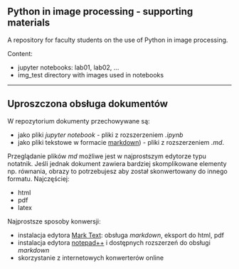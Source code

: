 ## Python in image processing - supporting materials

A repository for faculty students on the use of Python in image processing.

Content:
  - jupyter notebooks: lab01, lab02, ...
  - img_test directory with images used in notebooks

---

## Uproszczona obsługa dokumentów

W repozytorium dokumenty przechowywane są:

  - jako pliki *jupyter notebook* - pliki z rozszerzeniem *.ipynb*
  - jako pliki tekstowe w formacie [markdown](https://www.markdownguide.org/)) - pliki z rozszerzeniem *.md*. 

Przeglądanie plików *md* możliwe jest w najprostszym edytorze typu notatnik. Jeśli jednak dokument zawiera bardziej skomplikowane elementy np. równania, obrazy to potrzebujesz aby został skonwertowany do innego formatu. Najczęściej:
  - html
  - pdf
  - latex

Najprostsze sposoby konwersji:

  - instalacja edytora [Mark Text](https://github.com/marktext/marktext): obsługa *markdown*, eksport do html, pdf 
  - instalacja edytora [notepad++](https://notepad-plus-plus.org/) i dostępnych rozszerzeń do obsługi *markdown*
  - skorzystanie z internetowych konwerterów online